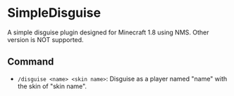 # SimpleDisguise

A simple disguise plugin designed for Minecraft 1.8 using NMS. Other version is NOT supported.

## Command
- `/disguise <name> <skin name>`: Disguise as a player named "name" with the skin of "skin name".
